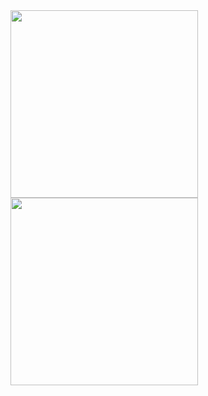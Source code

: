 <div>
  <a href="https://www.tumblr.com/devspectro" target="_blank"><img src="https://media.giphy.com/media/Vuw9m5wXviFIQ/source.gif" width="300" height="auto" /></a>
  <a href="https://www.tumblr.com/devspectro" target="_blank"><img src="https://media.giphy.com/media/Vuw9m5wXviFIQ/source.gif" width="300" height="auto" /></a>
</div>
